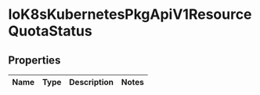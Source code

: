
# IoK8sKubernetesPkgApiV1ResourceQuotaStatus

## Properties
Name | Type | Description | Notes
------------ | ------------- | ------------- | -------------



